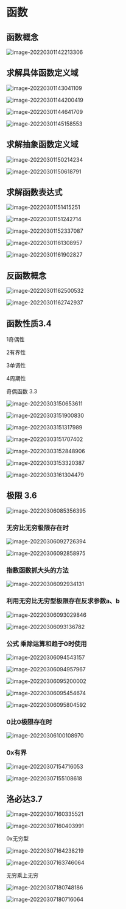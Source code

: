 # 函数

## 函数概念



![image-20220301142213306](C:\Users\Y_rachel\AppData\Roaming\Typora\typora-user-images\image-20220301142213306.png)

## 求解具体函数定义域



![image-20220301143041109](C:\Users\Y_rachel\AppData\Roaming\Typora\typora-user-images\image-20220301143041109.png)

![image-20220301144200419](C:\Users\Y_rachel\AppData\Roaming\Typora\typora-user-images\image-20220301144200419.png)

![image-20220301144641709](C:\Users\Y_rachel\AppData\Roaming\Typora\typora-user-images\image-20220301144641709.png)

![image-20220301145158553](C:\Users\Y_rachel\AppData\Roaming\Typora\typora-user-images\image-20220301145158553.png)

## 求解抽象函数定义域



![image-20220301150214234](C:\Users\Y_rachel\AppData\Roaming\Typora\typora-user-images\image-20220301150214234.png)

![image-20220301150618791](C:\Users\Y_rachel\AppData\Roaming\Typora\typora-user-images\image-20220301150618791.png)

## 求解函数表达式



![image-20220301151415251](C:\Users\Y_rachel\AppData\Roaming\Typora\typora-user-images\image-20220301151415251.png)

![image-20220301151242714](C:\Users\Y_rachel\AppData\Roaming\Typora\typora-user-images\image-20220301151242714.png)

![image-20220301152337087](C:\Users\Y_rachel\AppData\Roaming\Typora\typora-user-images\image-20220301152337087.png)

![image-20220301161308957](C:\Users\Y_rachel\AppData\Roaming\Typora\typora-user-images\image-20220301161308957.png)

![image-20220301161902827](C:\Users\Y_rachel\AppData\Roaming\Typora\typora-user-images\image-20220301161902827.png)

## 反函数概念

![image-20220301162500532](C:\Users\Y_rachel\AppData\Roaming\Typora\typora-user-images\image-20220301162500532.png)

![image-20220301162742937](C:\Users\Y_rachel\AppData\Roaming\Typora\typora-user-images\image-20220301162742937.png)

## 函数性质3.4

1奇偶性

2有界性

3单调性

4周期性

奇偶函数 3.3

![image-20220303150653611](C:\Users\Y_rachel\AppData\Roaming\Typora\typora-user-images\image-20220303150653611.png)

![image-20220303151900830](C:\Users\Y_rachel\AppData\Roaming\Typora\typora-user-images\image-20220303151900830.png)

![image-20220303151317989](C:\Users\Y_rachel\AppData\Roaming\Typora\typora-user-images\image-20220303151317989.png)

![image-20220303151707402](C:\Users\Y_rachel\AppData\Roaming\Typora\typora-user-images\image-20220303151707402.png)

![image-20220303152848906](C:\Users\Y_rachel\AppData\Roaming\Typora\typora-user-images\image-20220303152848906.png)

![image-20220303153320387](C:\Users\Y_rachel\AppData\Roaming\Typora\typora-user-images\image-20220303153320387.png)

![image-20220303161304479](C:\Users\Y_rachel\AppData\Roaming\Typora\typora-user-images\image-20220303161304479.png)

## 极限 3.6

![image-20220306085356395](C:\Users\Y_rachel\AppData\Roaming\Typora\typora-user-images\image-20220306085356395.png)

### 无穷比无穷极限存在时

![image-20220306092726394](C:\Users\Y_rachel\AppData\Roaming\Typora\typora-user-images\image-20220306092726394.png)

![image-20220306092858975](C:\Users\Y_rachel\AppData\Roaming\Typora\typora-user-images\image-20220306092858975.png)

### 指数函数抓大头的方法

![image-20220306092934131](C:\Users\Y_rachel\AppData\Roaming\Typora\typora-user-images\image-20220306092934131.png)

### 利用无穷比无穷型极限存在反求参数a、b



![image-20220306093029846](C:\Users\Y_rachel\AppData\Roaming\Typora\typora-user-images\image-20220306093029846.png)

![image-20220306093136782](C:\Users\Y_rachel\AppData\Roaming\Typora\typora-user-images\image-20220306093136782.png)

### 公式 乘除运算和趋于0时使用

![image-20220306094543157](C:\Users\Y_rachel\AppData\Roaming\Typora\typora-user-images\image-20220306094543157.png)

![image-20220306094957967](C:\Users\Y_rachel\AppData\Roaming\Typora\typora-user-images\image-20220306094957967.png)

![image-20220306095200002](C:\Users\Y_rachel\AppData\Roaming\Typora\typora-user-images\image-20220306095200002.png)

![image-20220306095454674](C:\Users\Y_rachel\AppData\Roaming\Typora\typora-user-images\image-20220306095454674.png)

![image-20220306095804592](C:\Users\Y_rachel\AppData\Roaming\Typora\typora-user-images\image-20220306095804592.png)

### 0比0极限存在时



![image-20220306100108970](C:\Users\Y_rachel\AppData\Roaming\Typora\typora-user-images\image-20220306100108970.png)

### 0x有界

![image-20220307154716053](C:\Users\Y_rachel\AppData\Roaming\Typora\typora-user-images\image-20220307154716053.png)

![image-20220307155108618](C:\Users\Y_rachel\AppData\Roaming\Typora\typora-user-images\image-20220307155108618.png)

## 洛必达3.7

![image-20220307160335521](C:\Users\Y_rachel\AppData\Roaming\Typora\typora-user-images\image-20220307160335521.png)

![image-20220307160403991](C:\Users\Y_rachel\AppData\Roaming\Typora\typora-user-images\image-20220307160403991.png)

0x无穷型

![image-20220307164238219](C:\Users\Y_rachel\AppData\Roaming\Typora\typora-user-images\image-20220307164238219.png)

![image-20220307163746064](C:\Users\Y_rachel\AppData\Roaming\Typora\typora-user-images\image-20220307163746064.png)

无穷乘上无穷

![image-20220307180748186](C:\Users\Y_rachel\AppData\Roaming\Typora\typora-user-images\image-20220307180748186.png)

![image-20220307180716064](C:\Users\Y_rachel\AppData\Roaming\Typora\typora-user-images\image-20220307180716064.png)

